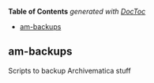 <!-- START doctoc generated TOC please keep comment here to allow auto update -->
<!-- DON'T EDIT THIS SECTION, INSTEAD RE-RUN doctoc TO UPDATE -->
**Table of Contents**  *generated with [DocToc](https://github.com/thlorenz/doctoc)*

- [am-backups](#am-backups)

<!-- END doctoc generated TOC please keep comment here to allow auto update -->

## am-backups

Scripts to backup Archivematica stuff
